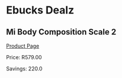 
# Ebucks Dealz
## Mi Body Composition Scale 2
[Product Page](https://www.ebucks.com/web/shop/productSelected.do?prodId=1065107714&catId=714962196)

Price: R579.00

Savings: 220.0


	